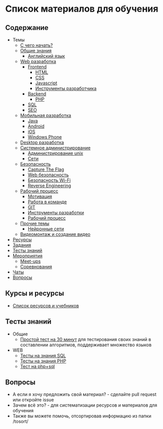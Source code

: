 # Список материалов для обучения

## Содержание

* Темы
    * [С чего начать?](./common/get-started.md)
    * [Общие знания](./common//readme.md)
        * [Английский язык](./common/english.md)
    * [Web разработка](./web/readme.md)
        * [Frontend](./web/frontend.md)
            * [HTML](./web/html.md)
            * [CSS](./web/css.md)
            * [Javascript](./web/javascript.md)
            * [Инструменты разработчика](./workflow/tools.md)
        * [Backend](./web/backend.md)
            * [PHP](./web/php.md)
        * [SQL](./web/sql.md)
        * [SEO](./web/seo.md)
    * [Мобильная разработка](./mobile/readme.md)
        * [Java](./mobile/java.md)
        * [Android](./mobile/android.md)
        * [iOS](./mobile/ios.md)
        * [Windows Phone](./mobile/winphone.md)
    * [Desktop разработка](./desktop/readme.md)
    * [Системное администрирование](./system-administration/readme.md)
        * [Администрирование unix](./system-administration/unix.md)
        * [Сети](./system-administration/network.md)
    * [Безопасность](./security/readme.md)
        * [Capture The Flag](./security/ctf.md)
        * [Web безопасность](./security/web.md)
        * [Безопасность Wi-Fi](./security/wifi.md)
        * [Reverse Engineering](./security/reverse.md)
    * [Рабочий процесс](./workflow/readme.md)
        * [Мотивация](./workflow/motivation.md)
        * [Работа в команде](./workflow/teamwork.md)
        * [GIT](./workflow/git.md)
        * [Инструменты разработки](./workflow/tools.md)
        * [Рабочий процесс](./workflow/workflow.md)
    * [Прочие темы](./common/other.md)
        * [Нейронные сети](./desktop/neuron-networks.md)
    * [Видеомонтаж и создание видео](https://github.com/littleguga/video-montage-tips-ru)
* [Ресурсы](#Ресурсы)
* [Задания](./common/tasks.md)
* [Тесты знаний](#Тесты-знаний)
* [Мероприятия](./common/events.md)
    * [Meet-ups](./common/meetups.md)
    * [Соревнования](./common/challenges.md)
* [Чаты](./common/chats.md)
* [Вопросы](#Вопросы)

## Курсы и ресурсы

* [Список ресурсов и учебников](./common/links.md)

## Тесты знаний

* Общие
    * [Простой тест на 30 минут](https://codility.com/demo/take-sample-test/) для тестирования своих знаний в составлении алгоритмов, поддерживает множество языков
* WEB
    * [Тесты на знания SQL](./web/sql.md#Тесты-знаний)
    * [Тесты на знания PHP](./web/php.md#Тесты-знаний)
    * [Тест на php+sql](https://tests4geeks.com/test/php-mysql)

## Вопросы

* А если я хочу предложить свой материал? - сделайте pull request или откройте issue
* Зачем всё это? - для систематизации ресурсов и материалов для обучения
* Также вы можете помочь, отсортировав информацию из папки /tosort/
